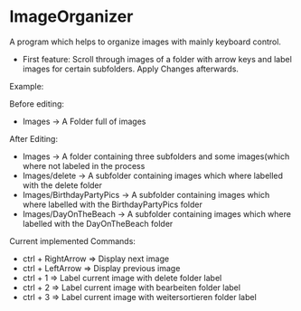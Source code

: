 # ImageOrganizer
A program which helps to organize images with mainly keyboard control.

- First feature: Scroll through images of a folder with arrow keys and label images for certain subfolders. Apply Changes afterwards.

Example:

 Before editing:

- Images -> A Folder full of images

After Editing:

- Images -> A folder containing three subfolders and some images(which where not labeled in the process
- Images/delete -> A subfolder containing images which where labelled with the delete folder
- Images/BirthdayPartyPics -> A subfolder containing images which where labelled with the BirthdayPartyPics folder
- Images/DayOnTheBeach -> A subfolder containing images which where labelled with the DayOnTheBeach folder

Current implemented Commands:
- ctrl + RightArrow => Display next image
- ctrl + LeftArrow  => Display previous image
- ctrl + 1          => Label current image with delete folder label
- ctrl + 2          => Label current image with bearbeiten folder label
- ctrl + 3          => Label current image with weitersortieren folder label

